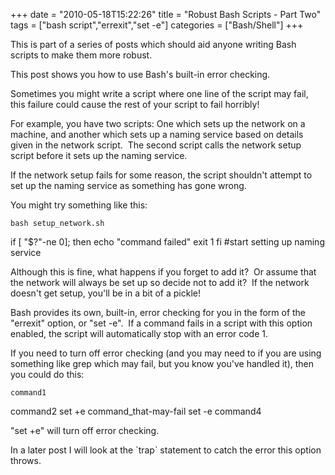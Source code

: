 +++
date = "2010-05-18T15:22:26"
title = "Robust Bash Scripts - Part Two"
tags = ["bash script","errexit","set -e"]
categories = ["Bash/Shell"]
+++

This is part of a series of posts which should aid anyone writing Bash scripts to make them more robust. 
 
This post shows you how to use Bash's built-in error checking. 
 
Sometimes you might write a script where one line of the script may fail, this failure could cause the rest of your script to fail horribly! 
 
For example, you have two scripts: One which sets up the network on a machine, and another which sets up a naming service based on details given in the network script.  The second script calls the network setup script before it sets up the naming service. 
 
If the network setup fails for some reason, the script shouldn't attempt to set up the naming service as something has gone wrong. 
 
You might try something like this: 
 
	bash setup_network.sh
if [ "$?"-ne 0]; then
echo "command failed"
exit 1
fi
#start setting up naming service 
 
Although this is fine, what happens if you forget to add it?  Or assume that the network will always be set up so decide not to add it?  If the network doesn't get setup, you'll be in a bit of a pickle! 
 
Bash provides its own, built-in, error checking for you in the form of the "errexit" option, or "set -e".  If a command fails in a script with this option enabled, the script will automatically stop with an error code 1. 
 
If you need to turn off error checking (and you may need to if you are using something like grep which may fail, but you know you've handled it), then you could do this: 
 
	command1
command2
set +e
command_that-may-fail
set -e
command4 
 
"set +e" will turn off error checking. 
 
In a later post I will look at the \`trap\` statement to catch the error this option throws.
